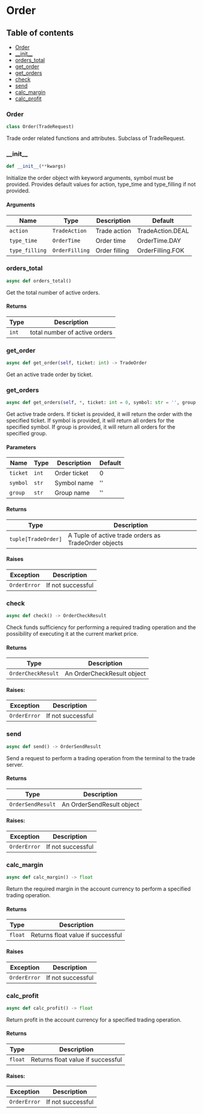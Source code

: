 # Order

## Table of contents
- [Order](#Order)
- [\_\_init\_\_](#__init__)
- [orders_total](#orders_total)
- [get_order](#get_order)
- [get_orders](#get_orders)
- [check](#check)
- [send](#send)
- [calc_margin](#calc_margin)
- [calc_profit](#calc_profit)

<a id="Order"></a>
### Order
```python
class Order(TradeRequest)
```
Trade order related functions and attributes. Subclass of TradeRequest.

<a id="__init__"></a>
### \_\_init\_\_
```python
def __init__(**kwargs)
```
Initialize the order object with keyword arguments, symbol must be provided.
Provides default values for action, type_time and type_filling if not provided.
#### Arguments
| Name           | Type                | Description                            | Default          |
|----------------|---------------------|----------------------------------------|------------------|
| `action`       | `TradeAction`       | Trade action                           | TradeAction.DEAL |
| `type_time`    | `OrderTime`         | Order time                             | OrderTime.DAY    |
| `type_filling` | `OrderFilling`      | Order filling                          | OrderFilling.FOK |

<a id="orders_total"></a>
### <a id=order.Order.orders_total> orders_total
```python
async def orders_total()
```
Get the total number of active orders.
#### Returns
| Type  | Description                   |
|-------|-------------------------------|
| `int` | total number of active orders |

<a id="get_order"></a>
### get_order
```python
async def get_order(self, ticket: int) -> TradeOrder
```
Get an active trade order by ticket.

<a id="get_orders"></a>
### get_orders
```python
async def get_orders(self, *, ticket: int = 0, symbol: str = '', group: str = '', retries=3) -> tuple[TradeOrder]:
```
Get active trade orders. If ticket is provided, it will return the order with the specified ticket.
If symbol is provided, it will return all orders for the specified symbol.
If group is provided, it will return all orders for the specified group.
#### Parameters
| Name     | Type   | Description                          | Default |
|----------|--------|--------------------------------------|---------|
| `ticket` | `int`  | Order ticket                         | 0       |
| `symbol` | `str`  | Symbol name                          | ''      |
| `group`  | `str`  | Group name                           | ''      |
#### Returns
| Type                | Description                                          |
|---------------------|------------------------------------------------------|
| `tuple[TradeOrder]` | A Tuple of active trade orders as TradeOrder objects |

#### Raises
| Exception    | Description       |
|--------------|-------------------|
| `OrderError` | If not successful |

<a id="check"></a>
### check
```python
async def check() -> OrderCheckResult
```
Check funds sufficiency for performing a required trading operation and the possibility of executing it at the current market price.
#### Returns
| Type               | Description                |
|--------------------|----------------------------|
| `OrderCheckResult` | An OrderCheckResult object |
#### Raises:
| Exception    | Description       |
|--------------|-------------------|
| `OrderError` | If not successful |


<a id="send"></a>
### send
```python
async def send() -> OrderSendResult
```
Send a request to perform a trading operation from the terminal to the trade server.
#### Returns
| Type              | Description               |
|-------------------|---------------------------|
| `OrderSendResult` | An OrderSendResult object |
#### Raises:
| Exception    | Description       |
|--------------|-------------------|
| `OrderError` | If not successful |

<a id="calc_margin"></a>
### calc_margin
```python
async def calc_margin() -> float
```
Return the required margin in the account currency to perform a specified trading operation.
#### Returns
| Type    | Description                       |
|---------|-----------------------------------|
| `float` | Returns float value if successful |
#### Raises
| Exception    | Description       |
|--------------|-------------------|
| `OrderError` | If not successful |

<a id="calc_profit"></a>
### calc_profit
```python
async def calc_profit() -> float
```
Return profit in the account currency for a specified trading operation.
#### Returns
| Type    | Description                       |
|---------|-----------------------------------|
| `float` | Returns float value if successful |
#### Raises:
| Exception    | Description       |
|--------------|-------------------|
| `OrderError` | If not successful |
